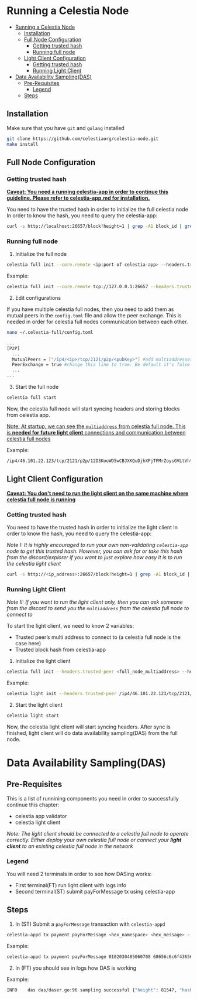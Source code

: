 # Running a Celestia Node

- [Running a Celestia Node](#running-a-celestia-node)
  - [Installation](#installation)
  - [Full Node Configuration](#full-node-configuration)
    - [Getting trusted hash](#getting-trusted-hash)
    - [Running full node](#running-full-node)
  - [Light Client Configuration](#light-client-configuration)
    - [Getting trusted hash](#getting-trusted-hash-1)
    - [Running Light Client](#running-light-client)
- [Data Availability Sampling(DAS)](#data-availability-samplingdas)
  - [Pre-Requisites](#pre-requisites)
    - [Legend](#legend)
  - [Steps](#steps)

## Installation
Make sure that you have `git` and `golang` installed
```sh
git clone https://github.com/celestiaorg/celestia-node.git
make install
```


## Full Node Configuration

### Getting trusted hash
<b><u>Caveat: You need a running celestia-app in order to continue this guideline. Please refer to [celestia-app.md](https://github.com/celestiaorg/networks/celestia-app.md) for installation. </u></b>


You need to have the trusted hash in order to initialize the full celestia node
In order to know the hash, you need to query the celestia-app:
```sh
curl -s http://localhost:26657/block?height=1 | grep -A1 block_id | grep hash
```

### Running full node
1. Initialize the full node
```sh
celestia full init --core.remote <ip:port of celestia-app> --headers.trusted-hash <hash_from_celestia_app>
```

Example:
```sh 
celestia full init --core.remote tcp://127.0.0.1:26657 --headers.trusted-hash 4632277C441CA6155C4374AC56048CF4CFE3CBB2476E07A548644435980D5E17
```

2. Edit configurations

If you have multiple celestia full nodes, then you need to add them as mutual peers in the `config.toml` file and allow the peer exchange. This is needed in order for celestia full nodes communication between each other.
```sh
nano ~/.celestia-full/config.toml
```
```sh
...
[P2P]
  ...
  MutualPeers = ["/ip4/<ip>/tcp/2121/p2p/<pubKey>"] #add multiaddresses of other celestia full nodes
  PeerExchange = true #change this line to true. Be default it's false
  ...
...
```

3. Start the full node
```sh
celestia full start
```
Now, the celestia full node will start syncing headers and storing blocks from celestia app. 

<u>Note: At startup, we can see the `multiaddress` from celestia full node. This is <b>needed for future light client</b> connections and communication between celestia full nodes</u>

Example:
```sh
/ip4/46.101.22.123/tcp/2121/p2p/12D3KooWD5wCBJXKQuDjhXFjTFMrZoysGVLtVht5hMoVbSLCbV22
```

## Light Client Configuration

<b><u>Caveat: You don't need to run the light client on the same machine where celestia full node is running</u></b>

### Getting trusted hash
You need to have the trusted hash in order to initialize the light client
In order to know the hash, you need to query the celestia-app:

<i>Note I: It is highly encouraged to run your own non-validating `celestia-app` node to get this trusted hash. However, you can ask for or take this hash from the discord/explorer if you want to just explore how easy it is to run the celestia light client</i>
```sh
curl -s http://<ip_address>:26657/block?height=1 | grep -A1 block_id | grep hash
``` 

### Running Light Client
<i>Note II: If you want to run the light client only, then you can ask someone from the discord to send you the `multiaddress` from the celestia full node to connect to</i> 

To start the light client, we need to know 2 variables:
- Trusted peer’s multi address to connect to (a celestia full node is the case here)
- Trusted block hash from celestia-app

1. Initialize the light client

```sh
celestia full init --headers.trusted-peer <full_node_multiaddress> --headers.trusted-hash <hash_from_celestia_app>
```

Example: 

```sh 
celestia light init --headers.trusted-peer /ip4/46.101.22.123/tcp/2121/p2p/12D3KooWD5wCBJXKQuDjhXFjTFMrZoysGVLtVht5hMoVbSLCbV22 --headers.trusted-hash 97682277DE3BA40176315102934EDB51CD9727FE31253C326F1F9581E14E2479
```

2. Start the light client
```sh
celestia light start
```
Now, the celestia light client will start syncing headers. After sync is finished, light client will do data availability sampling(DAS) from the full node.

# Data Availability Sampling(DAS)

## Pre-Requisites
This is a list of runnining components you need in order to successfully continue this chapter:
- celestia app validator
- celestia light client

<i>Note: The light client should be connected to a celestia full node to operate correctly. Either deploy your own celestia full node or connect your <b>light client</b> to an existing celestia full node in the network</i>

### Legend
You will need 2 terminals in order to see how DASing works:
- First terminal(FT) run light client with logs info
- Second terminal(ST) submit payForMessage tx using celestia-app

## Steps
1. In (ST) Submit a `payForMessage` transaction with `celestia-appd`
```sh
celestia-appd tx payment payForMessage <hex_namespace> <hex_message> --from <node_name> --keyring-backend <keyring-name> --chain-id <chain_name> -y
```
Example:
```sh 
celestia-appd tx payment payForMessage 0102030405060708 68656c6c6f43656c6573746961444153 --from eva00 --keyring-backend test --chain-id devnet-2 -y
```
2. In (FT) you should see in logs how DAS is working

Example:
```sh
INFO	das	das/daser.go:96	sampling successful	{"height": 81547, "hash": "DE0B0EB63193FC34225BD55CCD3841C701BE841F29523C428CE3685F72246D94", "square width": 2, "finished (s)": 0.000117466}
```